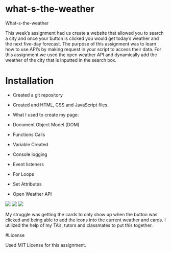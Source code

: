 # what-s-the-weather

What-s-the-weather

This week’s assignment had us create a website that allowed you to search a city and once your button is clicked you would get today’s weather and the next five-day forecast. The purpose of this assignment was to learn how to use API’s by making request in your script to access their data. For this assignment we used the open weather API and dynamically add the weather of the city that is inputted in the search box.

# Installation

* Created a git repository
* Created and HTML, CSS and JavaScript files. 
* What I used to create my page:

* Document Object Model (DOM)
* Functions Calls
* Variable Created
* Console logging
* Event listeners
* For Loops
* Set Attributes
* Open Weather API

<img src = "img/images/first-page.png">
<img src = "img/images/atlanta.png">
<img src = "img/images/singapore.png">

My struggle was getting the cards to only show up when the button was clicked and being able to add the icons into the current weather and cards. I utilized the help of my TA’s, tutors and classmates to put this together. 


#License

Used MIT License for this assignment. 

